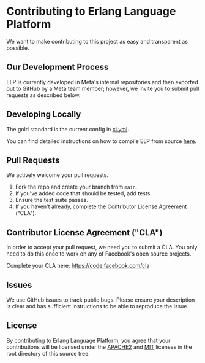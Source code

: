 # Contributing to Erlang Language Platform

We want to make contributing to this project as easy and transparent as possible.

## Our Development Process

ELP is currently developed in Meta's internal repositories and then exported
out to GitHub by a Meta team member; however, we invite you to submit pull
requests as described below.

## Developing Locally

The gold standard is the current config in [ci.yml](.github/workflows/ci.yml).

You can find detailed instructions on how to compile ELP from source [here](./website/docs/get-started/install.md).

## Pull Requests

We actively welcome your pull requests.

1. Fork the repo and create your branch from `main`.
2. If you've added code that should be tested, add tests.
3. Ensure the test suite passes.
4. If you haven't already, complete the Contributor License Agreement ("CLA").

## Contributor License Agreement ("CLA")

In order to accept your pull request, we need you to submit a CLA. You only need
to do this once to work on any of Facebook's open source projects.

Complete your CLA here: <https://code.facebook.com/cla>

## Issues

We use GitHub issues to track public bugs. Please ensure your description is
clear and has sufficient instructions to be able to reproduce the issue.

## License

By contributing to Erlang Language Platform, you agree that your contributions will be
licensed under the [APACHE2](LICENSE-APACHE) and [MIT](LICENSE-MIT) licenses in the root
directory of this source tree.
